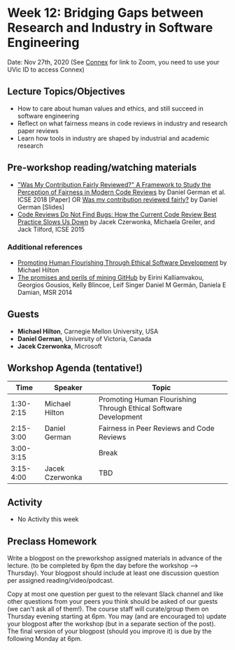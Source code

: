 # Week 12: Bridging Gaps between Research and Industry in Software Engineering

Date: Nov 27th, 2020
(See [Connex]( https://connex.csc.uvic.ca/portal/site/emse2020) for link to Zoom, you need to use your UVic ID to access Connex)

## Lecture Topics/Objectives

- How to care about human values and ethics, and still succeed in software engineering 
- Reflect on what fairness means in code reviews in industry and research paper reviews
- Learn how tools in industry are shaped by industrial and academic research

## Pre-workshop reading/watching materials
- ["Was My Contribution Fairly Reviewed?" A Framework to Study the Perception of Fairness in Modern Code Reviews](https://www.researchgate.net/publication/327561403_Was_My_Contribution_Fairly_Reviewed_A_Framework_to_Study_the_Perception_of_Fairness_in_Modern_Code_Reviews)
by Daniel German et al. ICSE 2018 [Paper] OR [Was my contribution reviewed fairly?](https://www2.slideshare.net/dmgerman/fairness-and-code-reviews) 
by Daniel German [Slides]
- [Code Reviews Do Not Find Bugs: How the Current Code Review Best Practice Slows Us Down](https://www.microsoft.com/en-us/research/wp-content/uploads/2015/05/PID3556473.pdf) 
by Jacek Czerwonka, Michaela Greiler, and Jack Tilford,  ICSE 2015

### Additional references
- [Promoting Human Flourishing Through Ethical Software Development](https://speakerdeck.com/michaelhilton/promoting-human-flourishing-through-ethical-software-development) 
by Michael Hilton
- [The promises and perils of mining GitHub](https://dl.acm.org/doi/10.1145/2597073.2597074) 
by Eirini Kalliamvakou, Georgios Gousios, Kelly Blincoe, Leif Singer Daniel M Germán, Daniela E Damian, MSR 2014

## Guests
- **Michael Hilton**, Carnegie Mellon University, USA
- **Daniel German**, University of Victoria, Canada
- **Jacek Czerwonka**, Microsoft


## Workshop Agenda (tentative!)

| Time | Speaker | Topic | 
| ------- | ------------------- | --------------------------------- | 
| 1:30-2:15 | Michael Hilton | Promoting Human Flourishing Through Ethical Software Development| 
| 2:15-3:00 | Daniel German | Fairness in Peer Reviews and Code Reviews |
| 3:00-3:15 |   | Break |
| 3:15-4:00 | Jacek Czerwonka | TBD |

## Activity
- No Activity this week

## Preclass Homework

Write a blogpost on the preworkshop assigned materials in advance of the lecture. 
(to be completed by 6pm the day before the workshop --> Thursday).
Your blogpost should include at least one discussion question per assigned reading/video/podcast.

Copy at most one question per guest to the relevant Slack channel and like other questions from your peers you think should be asked of our guests 
(we can't ask all of them!). 
The course staff will curate/group them on Thursday evening starting at 6pm. 
You may (and are encouraged to) update your blogpost after the workshop (but in a separate section of the post). 
The final version of your blogpost (should you improve it) is due by the following Monday at 6pm.
